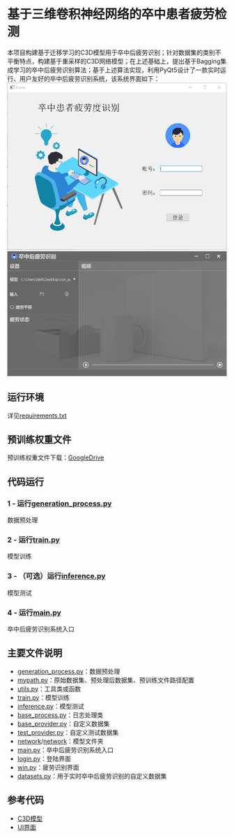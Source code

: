 # 基于三维卷积神经网络的卒中患者疲劳检测
本项目构建基于迁移学习的C3D模型用于卒中后疲劳识别；针对数据集的类别不平衡特点，构建基于重采样的C3D网络模型；在上述基础上，提出基于Bagging集成学习的卒中后疲劳识别算法；基于上述算法实现，利用PyQt5设计了一款实时运行、用户友好的卒中后疲劳识别系统，该系统界面如下：
![Image](imgs/用户登陆界面.png)
![Image](imgs/疲劳检测界面.png)
## 运行环境
详见[requirements.txt](requirements.txt)
## 预训练权重文件
预训练权重文件下载：[GoogleDrive](https://drive.google.com/file/d/1mdx4nfkFODHV8RXV8489CWlTY5yx1FK8/view?usp=drive_link)
## 代码运行
### 1 - 运行[generation_process.py](train/generation_process.py)
数据预处理
### 2 - 运行[train.py](train/train.py)
模型训练
### 3 - （可选）运行[inference.py](train/inference.py)
模型测试
### 4 - 运行[main.py](main.py)
卒中后疲劳识别系统入口
## 主要文件说明
+ [generation_process.py](train/generation_process.py)：数据预处理
+ [mypath.py](train/mypath.py)：原始数据集、预处理后数据集、预训练文件路径配置
+ [utils.py](train/utils.py)：工具类或函数
+ [train.py](train/train.py)：模型训练
+ [inference.py](train/inference.py)：模型测试
+ [base_process.py](train/base_process.py)：日志处理类
+ [base_provider.py](train/data_provider/base_provider.py)：自定义数据集
+ [test_provider.py](train/data_provider/test_provider.py)：自定义测试数据集
+ [network](train/network)/[network](network)：模型文件夹
+ [main.py](main.py)：卒中后疲劳识别系统入口
+ [login.py](login.py)：登陆界面
+ [win.py](win.py)：疲劳识别界面
+ [datasets.py](dataloaders/datasets.py)：用于实时卒中后疲劳识别的自定义数据集
## 参考代码
+ [C3D模型](https://github.com/jfzhang95/pytorch-video-recognition.git)
+ [UI界面](https://github.com/Javacr/PyQt5-YOLOv5.git)
